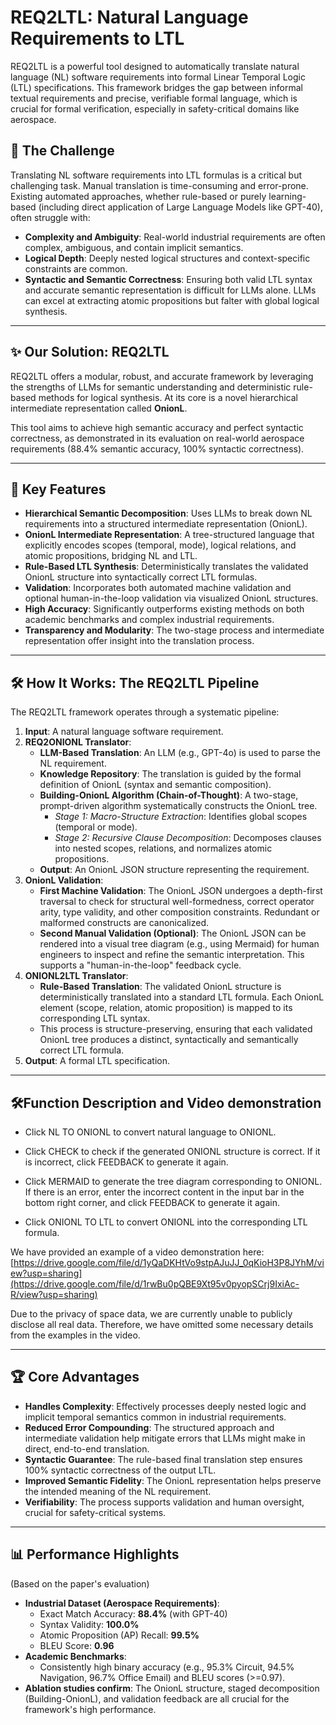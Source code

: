 # REQ2LTL: Natural Language Requirements to LTL

REQ2LTL is a powerful tool designed to automatically translate natural language (NL) software requirements into formal Linear Temporal Logic (LTL) specifications. This framework bridges the gap between informal textual requirements and precise, verifiable formal language, which is crucial for formal verification, especially in safety-critical domains like aerospace.

## 🎯 The Challenge

Translating NL software requirements into LTL formulas is a critical but challenging task. Manual translation is time-consuming and error-prone. Existing automated approaches, whether rule-based or purely learning-based (including direct application of Large Language Models like GPT-40), often struggle with:

* **Complexity and Ambiguity**: Real-world industrial requirements are often complex, ambiguous, and contain implicit semantics.
* **Logical Depth**: Deeply nested logical structures and context-specific constraints are common.
* **Syntactic and Semantic Correctness**: Ensuring both valid LTL syntax and accurate semantic representation is difficult for LLMs alone. LLMs can excel at extracting atomic propositions but falter with global logical synthesis.

---

## ✨ Our Solution: REQ2LTL

REQ2LTL offers a modular, robust, and accurate framework by leveraging the strengths of LLMs for semantic understanding and deterministic rule-based methods for logical synthesis. At its core is a novel hierarchical intermediate representation called **OnionL**.

This tool aims to achieve high semantic accuracy and perfect syntactic correctness, as demonstrated in its evaluation on real-world aerospace requirements (88.4% semantic accuracy, 100% syntactic correctness).

---

## 🔑 Key Features

* **Hierarchical Semantic Decomposition**: Uses LLMs to break down NL requirements into a structured intermediate representation (OnionL).
* **OnionL Intermediate Representation**: A tree-structured language that explicitly encodes scopes (temporal, mode), logical relations, and atomic propositions, bridging NL and LTL.
* **Rule-Based LTL Synthesis**: Deterministically translates the validated OnionL structure into syntactically correct LTL formulas.
* **Validation**: Incorporates both automated machine validation and optional human-in-the-loop validation via visualized OnionL structures.
* **High Accuracy**: Significantly outperforms existing methods on both academic benchmarks and complex industrial requirements.
* **Transparency and Modularity**: The two-stage process and intermediate representation offer insight into the translation process.

---

## 🛠️ How It Works: The REQ2LTL Pipeline

The REQ2LTL framework operates through a systematic pipeline:

1. **Input**: A natural language software requirement.
2. **REQ2ONIONL Translator**:
   * **LLM-Based Translation**: An LLM (e.g., GPT-4o) is used to parse the NL requirement.
   * **Knowledge Repository**: The translation is guided by the formal definition of OnionL (syntax and semantic composition).
   * **Building-OnionL Algorithm (Chain-of-Thought)**: A two-stage, prompt-driven algorithm systematically constructs the OnionL tree.
     * *Stage 1: Macro-Structure Extraction*: Identifies global scopes (temporal or mode).
     * *Stage 2: Recursive Clause Decomposition*: Decomposes clauses into nested scopes, relations, and normalizes atomic propositions.
   * **Output**: An OnionL JSON structure representing the requirement.
3. **OnionL Validation**:
   * **First Machine Validation**: The OnionL JSON undergoes a depth-first traversal to check for structural well-formedness, correct operator arity, type validity, and other composition constraints. Redundant or malformed constructs are canonicalized.
   * **Second Manual Validation (Optional)**: The OnionL JSON can be rendered into a visual tree diagram (e.g., using Mermaid) for human engineers to inspect and refine the semantic interpretation. This supports a "human-in-the-loop" feedback cycle.
4. **ONIONL2LTL Translator**:
   * **Rule-Based Translation**: The validated OnionL structure is deterministically translated into a standard LTL formula. Each OnionL element (scope, relation, atomic proposition) is mapped to its corresponding LTL syntax.
   * This process is structure-preserving, ensuring that each validated OnionL tree produces a distinct, syntactically and semantically correct LTL formula.
5. **Output**: A formal LTL specification.

---

## 🛠️Function Description and Video demonstration

* Click NL TO ONIONL to convert natural language to ONIONL.

* Click CHECK to check if the generated ONIONL structure is correct. If it is incorrect, click FEEDBACK to generate it again.

* Click MERMAID to generate the tree diagram corresponding to ONIONL. If there is an error, enter the incorrect content in the input bar in the bottom right corner, and click FEEDBACK to generate it again.

* Click ONIONL TO LTL to convert ONIONL into the corresponding LTL formula.
  
We have provided an example of a video demonstration here:
[https://drive.google.com/file/d/1yQaDKHtVo9stpAJuJJ_0qKioH3P8JYhM/view?usp=sharing](https://drive.google.com/file/d/1rwBu0pQBE9Xt95v0pyopSCrj9IxiAc-R/view?usp=sharing)

Due to the privacy of space data, we are currently unable to publicly disclose all real data. Therefore, we have omitted some necessary details from the examples in the video.

---

## 🏆 Core Advantages

* **Handles Complexity**: Effectively processes deeply nested logic and implicit temporal semantics common in industrial requirements.
* **Reduced Error Compounding**: The structured approach and intermediate validation help mitigate errors that LLMs might make in direct, end-to-end translation.
* **Syntactic Guarantee**: The rule-based final translation step ensures 100% syntactic correctness of the output LTL.
* **Improved Semantic Fidelity**: The OnionL representation helps preserve the intended meaning of the NL requirement.
* **Verifiability**: The process supports validation and human oversight, crucial for safety-critical systems.

---

## 📊 Performance Highlights

(Based on the paper's evaluation)

* **Industrial Dataset (Aerospace Requirements)**:
  * Exact Match Accuracy: **88.4%** (with GPT-40)
  * Syntax Validity: **100.0%**
  * Atomic Proposition (AP) Recall: **99.5%**
  * BLEU Score: **0.96**
* **Academic Benchmarks**:
  * Consistently high binary accuracy (e.g., 95.3% Circuit, 94.5% Navigation, 96.7% Office Email) and BLEU scores (>=0.97).
* **Ablation studies confirm**: The OnionL structure, staged decomposition (Building-OnionL), and validation feedback are all crucial for the framework's high performance.



